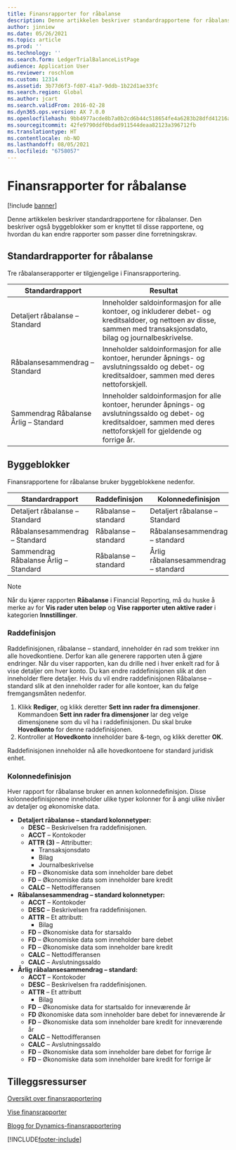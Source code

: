 ```yaml
---
title: Finansrapporter for råbalanse
description: Denne artikkelen beskriver standardrapportene for råbalanser. Den beskriver også byggeblokker som er knyttet til disse rapportene, og hvordan du kan endre rapporter som passer dine forretningskrav.
author: jinniew
ms.date: 05/26/2021
ms.topic: article
ms.prod: ''
ms.technology: ''
ms.search.form: LedgerTrialBalanceListPage
audience: Application User
ms.reviewer: roschlom
ms.custom: 12314
ms.assetid: 3b77d6f3-fd07-41a7-9ddb-1b22d1ae33fc
ms.search.region: Global
ms.author: jcart
ms.search.validFrom: 2016-02-28
ms.dyn365.ops.version: AX 7.0.0
ms.openlocfilehash: 9bb4977acde8b7a0b2cd6b44c518654fe4a6283b28dfd41216a0173c3aa8b61f
ms.sourcegitcommit: 42fe9790ddf0bdad911544deaa82123a396712fb
ms.translationtype: HT
ms.contentlocale: nb-NO
ms.lasthandoff: 08/05/2021
ms.locfileid: "6758057"
---
```

# <a name="trial-balance-financial-reports"></a>Finansrapporter for råbalanse

[!include [banner](../includes/banner.md)]

Denne artikkelen beskriver standardrapportene for råbalanser. Den beskriver også byggeblokker som er knyttet til disse rapportene, og hvordan du kan endre rapporter som passer dine forretningskrav. 

## <a name="default-trial-balance-reports"></a>Standardrapporter for råbalanse

Tre råbalanserapporter er tilgjengelige i Finansrapportering.

| Standardrapport                                 | Resultat                                                                                                                                                                                        |
|------------------------------------------------|-----------------------------------------------------------------------------------------------------------------------------------------------------------------------------------------------------|
| Detaljert råbalanse – Standard               | Inneholder saldoinformasjon for alle kontoer, og inkluderer debet- og kreditsaldoer, og nettoen av disse, sammen med transaksjonsdato, bilag og journalbeskrivelse.                  |
| Råbalansesammendrag – Standard                | Inneholder saldoinformasjon for alle kontoer, herunder åpnings- og avslutningssaldo og debet- og kreditsaldoer, sammen med deres nettoforskjell.                                        |
| Sammendrag Råbalanse Årlig – Standard | Inneholder saldoinformasjon for alle kontoer, herunder åpnings- og avslutningssaldo og debet- og kreditsaldoer, sammen med deres nettoforskjell for gjeldende og forrige år. |

## <a name="building-blocks"></a>Byggeblokker
Finansrapportene for råbalanse bruker byggeblokkene nedenfor.

| Standardrapport                                 | Raddefinisjon          | Kolonnedefinisjon                              |
|------------------------------------------------|-------------------------|------------------------------------------------|
| Detaljert råbalanse – Standard               | Råbalanse – standard | Detaljert råbalanse – Standard               |
| Råbalansesammendrag – Standard                | Råbalanse – standard | Råbalansesammendrag – standard                |
| Sammendrag Råbalanse Årlig – Standard | Råbalanse – standard | Årlig råbalansesammendrag – standard |

> [!NOTE] 
> Når du kjører rapporten **Råbalanse** i Financial Reporting, må du huske å merke av for **Vis rader uten beløp** og **Vise rapporter uten aktive rader** i kategorien **Innstillinger**.

### <a name="row-definition"></a>Raddefinisjon

Raddefinisjonen, råbalanse – standard, inneholder én rad som trekker inn alle hovedkontiene. Derfor kan alle generere rapporten uten å gjøre endringer. Når du viser rapporten, kan du drille ned i hver enkelt rad for å vise detaljer om hver konto. Du kan endre raddefinisjonen slik at den inneholder flere detaljer. Hvis du vil endre raddefinisjonen Råbalanse – standard slik at den inneholder rader for alle kontoer, kan du følge fremgangsmåten nedenfor.

1.  Klikk **Rediger**, og klikk deretter **Sett inn rader fra dimensjoner**. Kommandoen **Sett inn rader fra dimensjoner** lar deg velge dimensjonene som du vil ha i raddefinisjonen. Du skal bruke **Hovedkonto** for denne raddefinisjonen.
2.  Kontroller at **Hovedkonto** inneholder bare &-tegn, og klikk deretter **OK**.

Raddefinisjonen inneholder nå alle hovedkontoene for standard juridisk enhet.

### <a name="column-definition"></a>Kolonnedefinisjon

Hver rapport for råbalanse bruker en annen kolonnedefinisjon. Disse kolonnedefinisjonene inneholder ulike typer kolonner for å angi ulike nivåer av detaljer og økonomiske data.

-   **Detaljert råbalanse – standard kolonnetyper:**
    -   **DESC** – Beskrivelsen fra raddefinisjonen.
    -   **ACCT** – Kontokoder
    -   **ATTR (3)** – Attributter:
        -   Transaksjonsdato
        -   Bilag
        -   Journalbeskrivelse
    -   **FD** – Økonomiske data som inneholder bare debet
    -   **FD** – Økonomiske data som inneholder bare kredit
    -   **CALC** – Nettodifferansen
-   **Råbalansesammendrag – standard kolonnetyper:**
    -   **ACCT** – Kontokoder
    -   **DESC** – Beskrivelsen fra raddefinisjonen.
    -   **ATTR** – Et attributt:
        -   Bilag
    -   **FD** – Økonomiske data for starsaldo
    -   **FD** – Økonomiske data som inneholder bare debet
    -   **FD** – Økonomiske data som inneholder bare kredit
    -   **CALC** – Nettodifferansen
    -   **CALC** – Avslutningssaldo
-   **Årlig råbalansesammendrag – standard:**
    -   **ACCT** – Kontokoder
    -   **DESC** – Beskrivelsen fra raddefinisjonen.
    -   **ATTR** – Et attributt
        -   Bilag
    -   **FD** – Økonomiske data for startsaldo for inneværende år
    -   **FD** Økonomiske data som inneholder bare debet for inneværende år
    -   **FD** – Økonomiske data som inneholder bare kredit for inneværende år
    -   **CALC** – Nettodifferansen
    -   **CALC** – Avslutningssaldo
    -   **FD** – Økonomiske data som inneholder bare debet for forrige år
    -   **FD** – Økonomiske data som inneholder bare kredit for forrige år

## <a name="additional-resources"></a>Tilleggsressurser

[Oversikt over finansrapportering](financial-reporting-getting-started.md)

[Vise finansrapporter](view-financial-reports.md)

[Blogg for Dynamics-finansrapportering](https://blogs.msdn.com/b/dynamics_financial_reporting/)





[!INCLUDE[footer-include](../../includes/footer-banner.md)]
